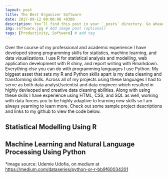 ```yaml
---
layout: post
title: The Best Organizer Software
date: 2017-09-12 00:00:00 +0300
description: You’ll find this post in your `_posts` directory. Go ahead and edit it and re-build the site to see your changes. # Add post description (optional)
img: software.jpg # Add image post (optional)
tags: [Productivity, Software] # add tag
---
```


Over the course of my professional and academic experience I have developed strong programming skills for statistics, machine learning, and data visualizations. I use R for statistical analysis and modelling, web application development with R shiny, and report writing with Rmarkdown. Everything else you can do with programming languages I use Python. My biggest asset that sets my R and Python skills apart is my data cleaning and transforming skills. Across all of my projects using these languages I had to serve as both data analyst/scientist and data engineer which resulted in highly devleoped and creative data cleaning abilities. Along with using these skills I have experience using HTML, CSS, and SQL as well, working with data forces you to be highly adaptive to learning new skills so I am always yearning to learn more. Check out some sample project descriptions and links to my github to view the code below.

## Statistical Modelling Using R

## Machine Learning and Natural Language Processing Using Python













*image source: Udemie Udofia, on medium at https://medium.com/dataseries/python-or-r-bb9f60034201 
